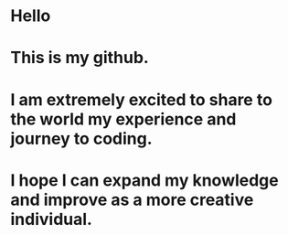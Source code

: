 # Hello
# This is my github. 
# I am extremely excited to share to the world my experience and journey to coding.
# I hope I can expand my knowledge and improve as a more creative individual. 
